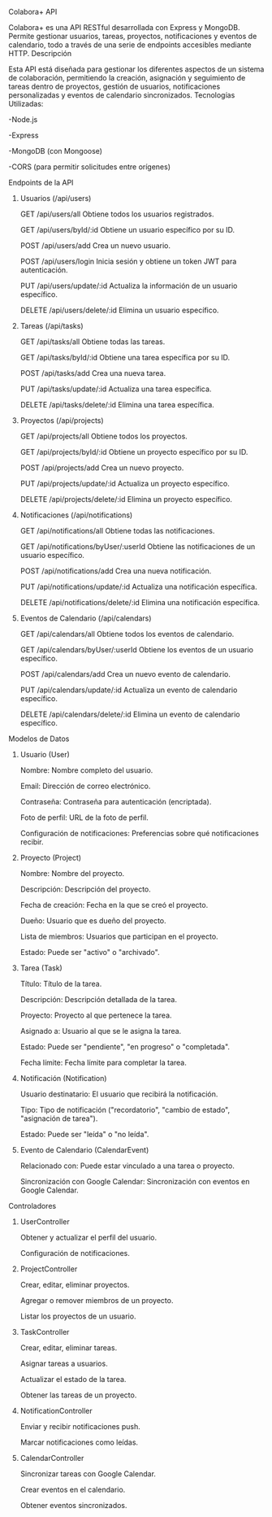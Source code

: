 Colabora+ API

Colabora+ es una API RESTful desarrollada con Express y MongoDB. Permite gestionar usuarios, tareas, proyectos, notificaciones y eventos de calendario, todo a través de una serie de endpoints accesibles mediante HTTP.
Descripción

Esta API está diseñada para gestionar los diferentes aspectos de un sistema de colaboración, permitiendo la creación, asignación y seguimiento de tareas dentro de proyectos, gestión de usuarios, notificaciones personalizadas y eventos de calendario sincronizados.
Tecnologías Utilizadas:

  -Node.js
  
  -Express
  
  -MongoDB (con Mongoose)
  
  -CORS (para permitir solicitudes entre orígenes)

Endpoints de la API
1. Usuarios (/api/users)

    GET /api/users/all
    Obtiene todos los usuarios registrados.

    GET /api/users/byId/:id
    Obtiene un usuario específico por su ID.

    POST /api/users/add
    Crea un nuevo usuario.

    POST /api/users/login
    Inicia sesión y obtiene un token JWT para autenticación.

    PUT /api/users/update/:id
    Actualiza la información de un usuario específico.

    DELETE /api/users/delete/:id
    Elimina un usuario específico.

2. Tareas (/api/tasks)

    GET /api/tasks/all
    Obtiene todas las tareas.

    GET /api/tasks/byId/:id
    Obtiene una tarea específica por su ID.

    POST /api/tasks/add
    Crea una nueva tarea.

    PUT /api/tasks/update/:id
    Actualiza una tarea específica.

    DELETE /api/tasks/delete/:id
    Elimina una tarea específica.

3. Proyectos (/api/projects)

    GET /api/projects/all
    Obtiene todos los proyectos.

    GET /api/projects/byId/:id
    Obtiene un proyecto específico por su ID.

    POST /api/projects/add
    Crea un nuevo proyecto.

    PUT /api/projects/update/:id
    Actualiza un proyecto específico.

    DELETE /api/projects/delete/:id
    Elimina un proyecto específico.

4. Notificaciones (/api/notifications)

    GET /api/notifications/all
    Obtiene todas las notificaciones.

    GET /api/notifications/byUser/:userId
    Obtiene las notificaciones de un usuario específico.

    POST /api/notifications/add
    Crea una nueva notificación.

    PUT /api/notifications/update/:id
    Actualiza una notificación específica.

    DELETE /api/notifications/delete/:id
    Elimina una notificación específica.

5. Eventos de Calendario (/api/calendars)

    GET /api/calendars/all
    Obtiene todos los eventos de calendario.

    GET /api/calendars/byUser/:userId
    Obtiene los eventos de un usuario específico.

    POST /api/calendars/add
    Crea un nuevo evento de calendario.

    PUT /api/calendars/update/:id
    Actualiza un evento de calendario específico.

    DELETE /api/calendars/delete/:id
    Elimina un evento de calendario específico.

Modelos de Datos
1. Usuario (User)

    Nombre: Nombre completo del usuario.

    Email: Dirección de correo electrónico.

    Contraseña: Contraseña para autenticación (encriptada).

    Foto de perfil: URL de la foto de perfil.

    Configuración de notificaciones: Preferencias sobre qué notificaciones recibir.

2. Proyecto (Project)

    Nombre: Nombre del proyecto.

    Descripción: Descripción del proyecto.

    Fecha de creación: Fecha en la que se creó el proyecto.

    Dueño: Usuario que es dueño del proyecto.

    Lista de miembros: Usuarios que participan en el proyecto.

    Estado: Puede ser "activo" o "archivado".

3. Tarea (Task)

    Título: Título de la tarea.

    Descripción: Descripción detallada de la tarea.

    Proyecto: Proyecto al que pertenece la tarea.

    Asignado a: Usuario al que se le asigna la tarea.

    Estado: Puede ser "pendiente", "en progreso" o "completada".

    Fecha límite: Fecha límite para completar la tarea.

4. Notificación (Notification)

    Usuario destinatario: El usuario que recibirá la notificación.

    Tipo: Tipo de notificación ("recordatorio", "cambio de estado", "asignación de tarea").

    Estado: Puede ser "leída" o "no leída".

5. Evento de Calendario (CalendarEvent)

    Relacionado con: Puede estar vinculado a una tarea o proyecto.

    Sincronización con Google Calendar: Sincronización con eventos en Google Calendar.

Controladores
1. UserController

    Obtener y actualizar el perfil del usuario.

    Configuración de notificaciones.

2. ProjectController

    Crear, editar, eliminar proyectos.

    Agregar o remover miembros de un proyecto.

    Listar los proyectos de un usuario.

3. TaskController

    Crear, editar, eliminar tareas.

    Asignar tareas a usuarios.

    Actualizar el estado de la tarea.

    Obtener las tareas de un proyecto.

4. NotificationController

    Enviar y recibir notificaciones push.

    Marcar notificaciones como leídas.

5. CalendarController

    Sincronizar tareas con Google Calendar.

    Crear eventos en el calendario.

    Obtener eventos sincronizados.
